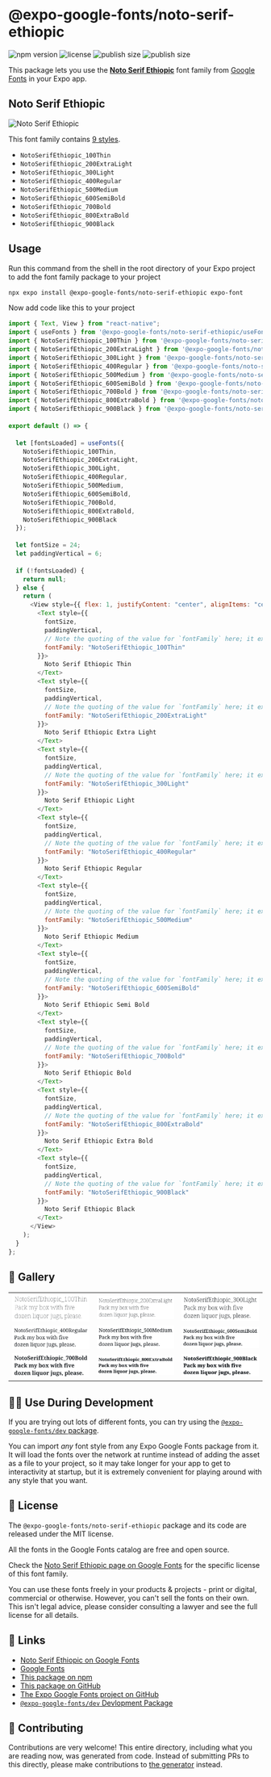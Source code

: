 # @expo-google-fonts/noto-serif-ethiopic

![npm version](https://flat.badgen.net/npm/v/@expo-google-fonts/noto-serif-ethiopic)
![license](https://flat.badgen.net/github/license/expo/google-fonts)
![publish size](https://flat.badgen.net/packagephobia/install/@expo-google-fonts/noto-serif-ethiopic)
![publish size](https://flat.badgen.net/packagephobia/publish/@expo-google-fonts/noto-serif-ethiopic)

This package lets you use the [**Noto Serif Ethiopic**](https://fonts.google.com/specimen/Noto+Serif+Ethiopic) font family from [Google Fonts](https://fonts.google.com/) in your Expo app.

## Noto Serif Ethiopic

![Noto Serif Ethiopic](./font-family.png)

This font family contains [9 styles](#-gallery).

- `NotoSerifEthiopic_100Thin`
- `NotoSerifEthiopic_200ExtraLight`
- `NotoSerifEthiopic_300Light`
- `NotoSerifEthiopic_400Regular`
- `NotoSerifEthiopic_500Medium`
- `NotoSerifEthiopic_600SemiBold`
- `NotoSerifEthiopic_700Bold`
- `NotoSerifEthiopic_800ExtraBold`
- `NotoSerifEthiopic_900Black`

## Usage

Run this command from the shell in the root directory of your Expo project to add the font family package to your project

```sh
npx expo install @expo-google-fonts/noto-serif-ethiopic expo-font
```

Now add code like this to your project

```js
import { Text, View } from "react-native";
import { useFonts } from '@expo-google-fonts/noto-serif-ethiopic/useFonts';
import { NotoSerifEthiopic_100Thin } from '@expo-google-fonts/noto-serif-ethiopic/100Thin';
import { NotoSerifEthiopic_200ExtraLight } from '@expo-google-fonts/noto-serif-ethiopic/200ExtraLight';
import { NotoSerifEthiopic_300Light } from '@expo-google-fonts/noto-serif-ethiopic/300Light';
import { NotoSerifEthiopic_400Regular } from '@expo-google-fonts/noto-serif-ethiopic/400Regular';
import { NotoSerifEthiopic_500Medium } from '@expo-google-fonts/noto-serif-ethiopic/500Medium';
import { NotoSerifEthiopic_600SemiBold } from '@expo-google-fonts/noto-serif-ethiopic/600SemiBold';
import { NotoSerifEthiopic_700Bold } from '@expo-google-fonts/noto-serif-ethiopic/700Bold';
import { NotoSerifEthiopic_800ExtraBold } from '@expo-google-fonts/noto-serif-ethiopic/800ExtraBold';
import { NotoSerifEthiopic_900Black } from '@expo-google-fonts/noto-serif-ethiopic/900Black';

export default () => {

  let [fontsLoaded] = useFonts({
    NotoSerifEthiopic_100Thin, 
    NotoSerifEthiopic_200ExtraLight, 
    NotoSerifEthiopic_300Light, 
    NotoSerifEthiopic_400Regular, 
    NotoSerifEthiopic_500Medium, 
    NotoSerifEthiopic_600SemiBold, 
    NotoSerifEthiopic_700Bold, 
    NotoSerifEthiopic_800ExtraBold, 
    NotoSerifEthiopic_900Black
  });

  let fontSize = 24;
  let paddingVertical = 6;

  if (!fontsLoaded) {
    return null;
  } else {
    return (
      <View style={{ flex: 1, justifyContent: "center", alignItems: "center" }}>
        <Text style={{
          fontSize,
          paddingVertical,
          // Note the quoting of the value for `fontFamily` here; it expects a string!
          fontFamily: "NotoSerifEthiopic_100Thin"
        }}>
          Noto Serif Ethiopic Thin
        </Text>
        <Text style={{
          fontSize,
          paddingVertical,
          // Note the quoting of the value for `fontFamily` here; it expects a string!
          fontFamily: "NotoSerifEthiopic_200ExtraLight"
        }}>
          Noto Serif Ethiopic Extra Light
        </Text>
        <Text style={{
          fontSize,
          paddingVertical,
          // Note the quoting of the value for `fontFamily` here; it expects a string!
          fontFamily: "NotoSerifEthiopic_300Light"
        }}>
          Noto Serif Ethiopic Light
        </Text>
        <Text style={{
          fontSize,
          paddingVertical,
          // Note the quoting of the value for `fontFamily` here; it expects a string!
          fontFamily: "NotoSerifEthiopic_400Regular"
        }}>
          Noto Serif Ethiopic Regular
        </Text>
        <Text style={{
          fontSize,
          paddingVertical,
          // Note the quoting of the value for `fontFamily` here; it expects a string!
          fontFamily: "NotoSerifEthiopic_500Medium"
        }}>
          Noto Serif Ethiopic Medium
        </Text>
        <Text style={{
          fontSize,
          paddingVertical,
          // Note the quoting of the value for `fontFamily` here; it expects a string!
          fontFamily: "NotoSerifEthiopic_600SemiBold"
        }}>
          Noto Serif Ethiopic Semi Bold
        </Text>
        <Text style={{
          fontSize,
          paddingVertical,
          // Note the quoting of the value for `fontFamily` here; it expects a string!
          fontFamily: "NotoSerifEthiopic_700Bold"
        }}>
          Noto Serif Ethiopic Bold
        </Text>
        <Text style={{
          fontSize,
          paddingVertical,
          // Note the quoting of the value for `fontFamily` here; it expects a string!
          fontFamily: "NotoSerifEthiopic_800ExtraBold"
        }}>
          Noto Serif Ethiopic Extra Bold
        </Text>
        <Text style={{
          fontSize,
          paddingVertical,
          // Note the quoting of the value for `fontFamily` here; it expects a string!
          fontFamily: "NotoSerifEthiopic_900Black"
        }}>
          Noto Serif Ethiopic Black
        </Text>
      </View>
    );
  }
};
```

## 🔡 Gallery


||||
|-|-|-|
|![NotoSerifEthiopic_100Thin](./100Thin/NotoSerifEthiopic_100Thin.ttf.png)|![NotoSerifEthiopic_200ExtraLight](./200ExtraLight/NotoSerifEthiopic_200ExtraLight.ttf.png)|![NotoSerifEthiopic_300Light](./300Light/NotoSerifEthiopic_300Light.ttf.png)||
|![NotoSerifEthiopic_400Regular](./400Regular/NotoSerifEthiopic_400Regular.ttf.png)|![NotoSerifEthiopic_500Medium](./500Medium/NotoSerifEthiopic_500Medium.ttf.png)|![NotoSerifEthiopic_600SemiBold](./600SemiBold/NotoSerifEthiopic_600SemiBold.ttf.png)||
|![NotoSerifEthiopic_700Bold](./700Bold/NotoSerifEthiopic_700Bold.ttf.png)|![NotoSerifEthiopic_800ExtraBold](./800ExtraBold/NotoSerifEthiopic_800ExtraBold.ttf.png)|![NotoSerifEthiopic_900Black](./900Black/NotoSerifEthiopic_900Black.ttf.png)||


## 👩‍💻 Use During Development

If you are trying out lots of different fonts, you can try using the [`@expo-google-fonts/dev` package](https://github.com/expo/google-fonts/tree/master/font-packages/dev#readme).

You can import _any_ font style from any Expo Google Fonts package from it. It will load the fonts over the network at runtime instead of adding the asset as a file to your project, so it may take longer for your app to get to interactivity at startup, but it is extremely convenient for playing around with any style that you want.


## 📖 License

The `@expo-google-fonts/noto-serif-ethiopic` package and its code are released under the MIT license.

All the fonts in the Google Fonts catalog are free and open source.

Check the [Noto Serif Ethiopic page on Google Fonts](https://fonts.google.com/specimen/Noto+Serif+Ethiopic) for the specific license of this font family.

You can use these fonts freely in your products & projects - print or digital, commercial or otherwise. However, you can't sell the fonts on their own. This isn't legal advice, please consider consulting a lawyer and see the full license for all details.

## 🔗 Links

- [Noto Serif Ethiopic on Google Fonts](https://fonts.google.com/specimen/Noto+Serif+Ethiopic)
- [Google Fonts](https://fonts.google.com/)
- [This package on npm](https://www.npmjs.com/package/@expo-google-fonts/noto-serif-ethiopic)
- [This package on GitHub](https://github.com/expo/google-fonts/tree/master/font-packages/noto-serif-ethiopic)
- [The Expo Google Fonts project on GitHub](https://github.com/expo/google-fonts)
- [`@expo-google-fonts/dev` Devlopment Package](https://github.com/expo/google-fonts/tree/master/font-packages/dev)

## 🤝 Contributing

Contributions are very welcome! This entire directory, including what you are reading now, was generated from code. Instead of submitting PRs to this directly, please make contributions to [the generator](https://github.com/expo/google-fonts/tree/master/packages/generator) instead.
